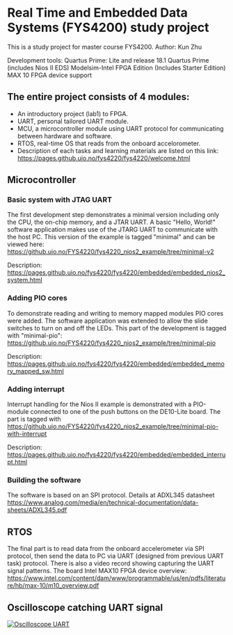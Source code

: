 # Real Time and Embedded Data Systems (FYS4200) study project

This is a study project for master course FYS4200.
Author: Kun Zhu

Development tools:
Quartus Prime: Lite and release 18.1
Quartus Prime (includes Nios II EDS)
Modelsim-Intel FPGA Edition (Includes Starter Edition)
MAX 10 FPGA device support

## The entire project consists of 4 modules:

* An introductory project (lab1) to FPGA.
* UART, personal tailored UART module.
* MCU, a microcontroller module using UART protocol for communicating between hardware and software.
* RTOS, real-time OS that reads from the onboard accelorometer.
* Description of each tasks and learning materials are listed on this link:
<https://pages.github.uio.no/fys4220/fys4220/welcome.html>

## Microcontroller

### Basic system with JTAG UART 

The first development step demonstrates a minimal version including only the CPU, the on-chip memory, and a JTAR UART. A basic "Hello, World!" software application makes use of the JTARG UART to communicate with the host PC. This version of the example is tagged "minimal" and can be viewed here:
<https://github.uio.no/FYS4220/fys4220_nios2_example/tree/minimal-v2>

Description: <https://pages.github.uio.no/fys4220/fys4220/embedded/embedded_nios2_system.html>

### Adding PIO cores

To demonstrate reading and writing to memory mapped modules PIO cores were added. The software application was extended to allow the slide switches to turn on and off the LEDs. This part of the development is tagged with "minimal-pio":
<https://github.uio.no/FYS4220/fys4220_nios2_example/tree/minimal-pio>

Description: <https://pages.github.uio.no/fys4220/fys4220/embedded/embedded_memory_mapped_sw.html>

### Adding interrupt

Interrupt handling for the Nios II example is demonstrated with a PIO-module connected to one of the push buttons on the DE10-Lite board. The part is tagged with
<https://github.uio.no/FYS4220/fys4220_nios2_example/tree/minimal-pio-with-interrupt>

Description: <https://pages.github.uio.no/fys4220/fys4220/embedded/embedded_interrupt.html>

### Building the software

The software is based on an SPI protocol. Details at ADXL345 datasheet <https://www.analog.com/media/en/technical-documentation/data-sheets/ADXL345.pdf>

## RTOS

The final part is to read data from the onboard accelerometer via SPI protocol, then send the data to PC via UART (designed from previous UART task) protocol.
There is also a video record showing capturing the UART signal patterns.
The board Intel MAX10 FPGA device overview: <https://www.intel.com/content/dam/www/programmable/us/en/pdfs/literature/hb/max-10/m10_overview.pdf>

## Oscilloscope catching UART signal

[![Oscilloscope UART](https://i.ytimg.com/vi/vsqV-TBsPkU/hqdefault.jpg?sqp=-oaymwEbCKgBEF5IVfKriqkDDggBFQAAiEIYAXABwAEG&rs=AOn4CLDpjyJeKobQRLvulQ-Y_02PltN7vw)](https://youtu.be/vsqV-TBsPkU "Oscilloscope catching UART signal - Click to Watch!")

<!-- <p>
<iframe width="560" height="315" src="https://www.youtube.com/embed/vsqV-TBsPkU" title="YouTube video player" frameborder="0" allow="accelerometer; autoplay; clipboard-write; encrypted-media; gyroscope; picture-in-picture" allowfullscreen></iframe>
</p> -->
